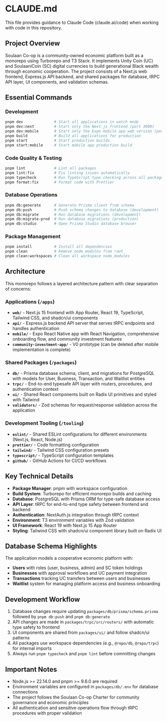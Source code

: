 # CLAUDE.md

This file provides guidance to Claude Code (claude.ai/code) when working with code in this repository.

## Project Overview

Soulaan Co-op is a community-owned economic platform built as a monorepo using Turborepo and T3 Stack. It implements Unity Coin (UC) and SoulaaniCoin (SC) digital currencies to build generational Black wealth through economic cooperation. The project consists of a Next.js web frontend, Express.js API backend, and shared packages for database, tRPC API layer, UI components, and validation schemas.

## Essential Commands

### Development
```bash
pnpm dev              # Start all applications in watch mode
pnpm dev:next         # Start only the Next.js frontend (port 3000)
pnpm dev:mobile       # Start only the Expo mobile app web version (port 8081)
pnpm build            # Build all applications for production
pnpm start            # Start production builds
pnpm start:mobile     # Start mobile app production build
```

### Code Quality & Testing
```bash
pnpm lint             # Lint all packages
pnpm lint:fix         # Fix linting issues automatically  
pnpm typecheck        # Run TypeScript type checking across all packages
pnpm format:fix       # Format code with Prettier
```

### Database Operations
```bash
pnpm db:generate      # Generate Prisma client from schema
pnpm db:push          # Push schema changes to database (development)
pnpm db:migrate       # Run database migrations (development)
pnpm db:migrate-prod  # Run database migrations (production)
pnpm db:studio        # Open Prisma Studio database browser
```

### Package Management
```bash
pnpm install          # Install all dependencies
pnpm clean            # Remove node_modules from root
pnpm clean:workspaces # Clean all workspace node_modules
```

## Architecture

This monorepo follows a layered architecture pattern with clear separation of concerns:

### Applications (`/apps`)
- **`web/`** - Next.js 15 frontend with App Router, React 19, TypeScript, Tailwind CSS, and shadcn/ui components
- **`api/`** - Express.js backend API server that serves tRPC endpoints and handles authentication
- **`mobile/`** - Expo React Native app with React Navigation, comprehensive onboarding flow, and community investment features
- **`community-investment-app/`** - V0 prototype (can be deleted after mobile implementation is complete)

### Shared Packages (`/packages`)  
- **`db/`** - Prisma database schema, client, and migrations for PostgreSQL with models for User, Business, Transaction, and Waitlist entities
- **`trpc/`** - End-to-end typesafe API layer with routers, procedures, and authentication context
- **`ui/`** - Shared React components built on Radix UI primitives and styled with Tailwind
- **`validators/`** - Zod schemas for request/response validation across the application

### Development Tooling (`/tooling`)
- **`eslint/`** - Shared ESLint configurations for different environments (Next.js, React, Node.js)
- **`prettier/`** - Code formatting configuration
- **`tailwind/`** - Tailwind CSS configuration presets  
- **`typescript/`** - TypeScript configuration templates
- **`github/`** - GitHub Actions for CI/CD workflows

## Key Technical Details

- **Package Manager**: pnpm with workspace configuration
- **Build System**: Turborepo for efficient monorepo builds and caching
- **Database**: PostgreSQL with Prisma ORM for type-safe database access
- **API Layer**: tRPC for end-to-end type safety between frontend and backend
- **Authentication**: NextAuth.js integration through tRPC context
- **Environment**: T3 environment variables with Zod validation
- **UI Framework**: React 19 with Next.js 15 App Router
- **Styling**: Tailwind CSS with shadcn/ui component library built on Radix UI

## Database Schema Highlights

The application models a cooperative economic platform with:
- **Users** with roles (user, business, admin) and SC token holdings
- **Businesses** with approval workflows and UC payment integration  
- **Transactions** tracking UC transfers between users and businesses
- **Waitlist** system for managing platform access and business onboarding

## Development Workflow

1. Database changes require updating `packages/db/prisma/schema.prisma` followed by `pnpm db:push` and `pnpm db:generate`
2. API changes are made in `packages/trpc/src/routers/` with automatic type safety to frontend
3. UI components are shared from `packages/ui/` and follow shadcn/ui patterns
4. All packages use workspace dependencies (e.g., `@repo/db`, `@repo/trpc`) for internal imports
5. Always run `pnpm typecheck` and `pnpm lint` before committing changes

## Important Notes

- Node.js >= 22.14.0 and pnpm >= 9.6.0 are required
- Environment variables are configured in `packages/db/.env` for database connections
- The project follows the Soulaan Co-op Charter for community governance and economic principles
- All authentication and sensitive operations flow through tRPC procedures with proper validation